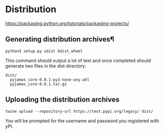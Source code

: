 # Distribution
https://packaging.python.org/tutorials/packaging-projects/
## Generating distribution archives¶
```
python3 setup.py sdist bdist_wheel
```
This command should output a lot of text and once completed should generate two files in the dist directory:
```
dist/
  pyjamas_core-0.0.1-py3-none-any.whl
  pyjamas_core-0.0.1.tar.gz
```
## Uploading the distribution archives
```
twine upload --repository-url https://test.pypi.org/legacy/ dist/
```
You will be prompted for the username and password you registered with yPI.